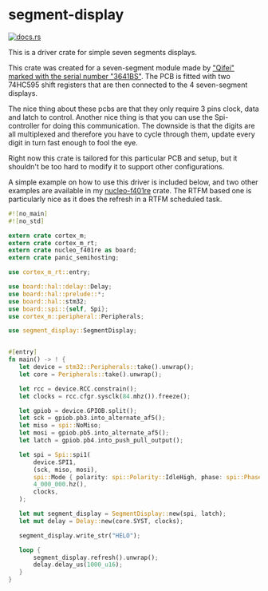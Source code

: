 # segment-display

[![docs.rs](https://docs.rs/segment-display/badge.svg)](https://docs.rs/segment-display/)

This is a driver crate for simple seven segments displays.

This crate was created for a seven-segment module made by 
["Qifei" marked with the serial number "3641BS"](https://www.electrokit.com/produkt/seriell-display-7-segment-4-siffror-74hc595/). 
The PCB  is fitted with two 74HC595 shift registers that are then connected to the 4 seven-segment displays.

The nice thing about these pcbs are that they only require 3 pins clock, 
data and latch to control. Another nice thing is that you can use the Spi-controller 
for doing this communication. The downside is that the digits are all multiplexed and 
therefore you have to cycle through them, update every digit in turn fast enough to fool the eye.

Right now this crate is tailored for this particular PCB and setup, but it shouldn't be too hard to modify it to support other configurations.

A simple example on how to use this driver is included below, and two other examples are available in my [nucleo-f401re](https://github.com/jkristell/nucleo-f401re/tree/master/examples) crate.
The RTFM based one is particularly nice as it does the refresh in a RTFM scheduled task.


 ```rust
#![no_main]
#![no_std]

extern crate cortex_m;
extern crate cortex_m_rt;
extern crate nucleo_f401re as board;
extern crate panic_semihosting;

use cortex_m_rt::entry;

use board::hal::delay::Delay;
use board::hal::prelude::*;
use board::hal::stm32;
use board::spi::{self, Spi};
use cortex_m::peripheral::Peripherals;

use segment_display::SegmentDisplay;


#[entry]
fn main() -> ! {
    let device = stm32::Peripherals::take().unwrap();
    let core = Peripherals::take().unwrap();

    let rcc = device.RCC.constrain();
    let clocks = rcc.cfgr.sysclk(84.mhz()).freeze();

    let gpiob = device.GPIOB.split();
    let sck = gpiob.pb3.into_alternate_af5();
    let miso = spi::NoMiso;
    let mosi = gpiob.pb5.into_alternate_af5();
    let latch = gpiob.pb4.into_push_pull_output();

    let spi = Spi::spi1(
        device.SPI1,
        (sck, miso, mosi),
        spi::Mode { polarity: spi::Polarity::IdleHigh, phase: spi::Phase::CaptureOnFirstTransition, },
        4_000_000.hz(),
        clocks,
    );

    let mut segment_display = SegmentDisplay::new(spi, latch);
    let mut delay = Delay::new(core.SYST, clocks);

    segment_display.write_str("HELO");

    loop {
        segment_display.refresh().unwrap();
        delay.delay_us(1000_u16);
    }
}

 ```
